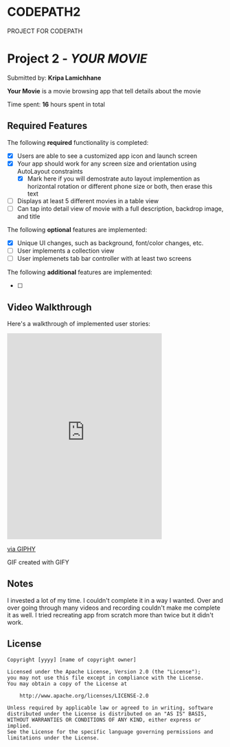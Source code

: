 # CODEPATH2
 PROJECT FOR CODEPATH
# Project 2 - *YOUR MOVIE*

Submitted by: **Kripa Lamichhane**

**Your Movie** is a movie browsing app that tell details about the movie

Time spent: **16** hours spent in total

## Required Features

The following **required** functionality is completed:

- [X] Users are able to see a customized app icon and launch screen
- [X] Your app should work for any screen size and orientation using AutoLayout constraints
  - [X] Mark here if you will demostrate auto layout implemention as horizontal rotation or different phone size or both, then erase this text
- [ ] Displays at least 5 different movies in a table view
- [ ] Can tap into detail view of movie with a full description, backdrop image, and title
 
The following **optional** features are implemented:

- [X] Unique UI changes, such as background, font/color changes, etc.
- [ ] User implements a collection view
- [ ] User implemenets tab bar controller with at least two screens

The following **additional** features are implemented:

- [ ] 

## Video Walkthrough

Here's a walkthrough of implemented user stories:

<iframe src="https://giphy.com/embed/7Y7GegUCvcKd6TQreR" width="360" height="480" frameBorder="0" class="giphy-embed" allowFullScreen></iframe><p><a href="https://giphy.com/gifs/fig-7Y7GegUCvcKd6TQreR">via GIPHY</a></p>

<!-- Replace this with whatever GIF tool you used! -->
GIF created with GIFY  
<!-- Recommended tools:
[Kap](https://getkap.co/) for macOS
[ScreenToGif](https://www.screentogif.com/) for Windows
[peek](https://github.com/phw/peek) for Linux. -->

## Notes
I invested a lot of my time. I couldn't complete it in a way I wanted. Over and over going through many videos and recording couldn't make me complete it as well. I tried recreating app from scratch more than twice but it didn't work. 

## License

    Copyright [yyyy] [name of copyright owner]

    Licensed under the Apache License, Version 2.0 (the "License");
    you may not use this file except in compliance with the License.
    You may obtain a copy of the License at

        http://www.apache.org/licenses/LICENSE-2.0

    Unless required by applicable law or agreed to in writing, software
    distributed under the License is distributed on an "AS IS" BASIS,
    WITHOUT WARRANTIES OR CONDITIONS OF ANY KIND, either express or implied.
    See the License for the specific language governing permissions and
    limitations under the License.
